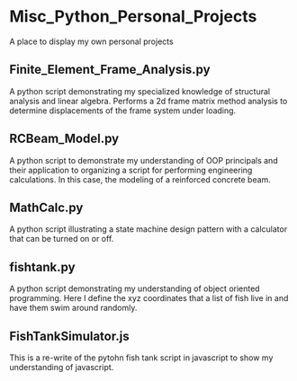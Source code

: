 # Misc_Python_Personal_Projects
A place to display my own personal projects

## Finite_Element_Frame_Analysis.py	
A python script demonstrating my specialized knowledge of structural analysis and linear algebra.
Performs a 2d frame matrix method analysis to determine displacements of the frame system under loading.

## RCBeam_Model.py	
A python script to demonstrate my understanding of OOP principals and their application to organizing a script
for performing engineering calculations. In this case, the modeling of a reinforced concrete beam.

## MathCalc.py	
A python script illustrating a state machine design pattern with a calculator that can be turned on or off.

## fishtank.py	
A python script demonstrating my understanding of object oriented programming. Here I define the xyz coordinates
that a list of fish live in and have them swim around randomly.

## FishTankSimulator.js
This is a re-write of the pytohn fish tank script in javascript to show my understanding of javascript.

